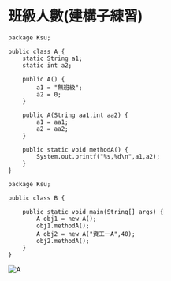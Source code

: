 # 班級人數(建構子練習)
```
package Ksu;

public class A {
	static String a1;
	static int a2;
	
	public A() {
		a1 = "無班級";
		a2 = 0;
	}
	
	public A(String aa1,int aa2) {
		a1 = aa1;
		a2 = aa2;
	}
	
	public static void methodA() {
		System.out.printf("%s,%d\n",a1,a2);
	}
}
```
```
package Ksu;

public class B {

	public static void main(String[] args) {
		A obj1 = new A();
		obj1.methodA();
		A obj2 = new A("資工一A",40);
		obj2.methodA();
	}
}
```

![A](https://github.com/ChengHan16/Cs4high_4080E036/blob/master/My%20Java/image/A.JPG)
```

